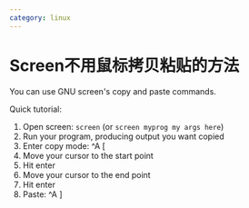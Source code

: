 ```yaml
---
category: linux
---
```

# Screen不用鼠标拷贝粘贴的方法

You can use GNU screen's copy and paste commands.

Quick tutorial:

1. Open screen: `screen` (or `screen myprog my args here`)
2. Run your program, producing output you want copied
3. Enter copy mode: ^A [
4. Move your cursor to the start point
5. Hit enter
6. Move your cursor to the end point
7. Hit enter
8. Paste: ^A ]

